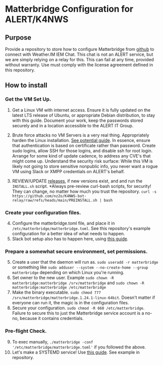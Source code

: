 # Matterbridge Configuration for ALERT/K4NWS
## Purpose
Provide a repository to store how to configure Matterbridge from [github](https://github.com/42wim/matterbridge) to connect with Weather.IM IEM Chat. This chat is not an ALERT service, but we are simply relying on a relay for this. This can fail at any time, provided without warranty. Use must comply with the license agreement defined in this repository.

## How to install
### Get the VM Set Up.
1. Get a Linux VM with internet access. Ensure it is fully updated on the latest LTS release of Ubuntu, or appropriate Debian distribution, to stay with this guide. Document your work, keep the passwords stored securely and in a location accessible to the ALERT IT Group.
2. Brute force attacks no VM Servers is a very real thing. Appropriately harden the Linux installation. [See potential guide](https://www.digitalocean.com/community/tutorials/how-to-harden-openssh-on-ubuntu-20-04). In essence, ensure that authentication is based on certificate rather than password. Create sudo logins, allow SSH for those logins, and disable ssh for root login. Arrange for some kind of update cadence, to address any CVE's that might come up. Understand the security risk surface: While this VM is likely not going to store sensitive nonpublic info, you never want a rogue VM using Slack or XMPP credentials on ALERT's behalf.

3. REVIEW/UPDATE [releases](https://github.com/42wim/matterbridge/releases/), if new versions exist, and and run the `INSTALL.sh` script.
*Always pre-review curl-bash scripts, for security! They can change, no matter how much you trust the repository.
`curl -s https://github.com/nz2o/K4NWS-bot-relay/raw/refs/heads/main/PREINSTALL.sh | bash`

### Create your configuration files.
4. Configure the matterbridge.toml file, and place it in `/etc/matterbridge/matterbridge.toml`. See this repository's example configuration for a better idea of what needs to happen.
5. Slack bot setup also has to happen here, using [this guide](https://github.com/42wim/matterbridge/wiki/Slack-bot-setup#bot-based-setup).


### Prepare a somewhat secure environment, set permissions.
5. Create a user that the daemon will run as. `sudo useradd -r matterbridge` or something like `sudo adduser --system --no-create-home --group matterbridge` depending on which Linux you're running.
6. Set owner to the new user. Example `sudo chown -R matterbridge:matterbridge /srv/matterbridge` and `sudo chown -R matterbridge:matterbridge /etc/matterbridge`
7. Make the binary executable. `sudo chmod 777 /srv/matterbridge/matterbridge.1.24.1-linux-64bit`. Doesn't matter if everyone can run it, the magic is in the configuration files.
8. Secure your configuration. `sudo chmod -R 660 /etc/matterbridge`. Failure to secure this to just the Matterbridge service account is a no-no, because it contains credentials.

### Pre-flight Check.
9. To exec manually, `./matterbridge -conf '/etc/matterbridge/matterbridge.toml'` if you followed the above.
10. Let's make a SYSTEMD service! Use [this guide](https://github.com/42wim/matterbridge/wiki/Service-files). See example in repository.
